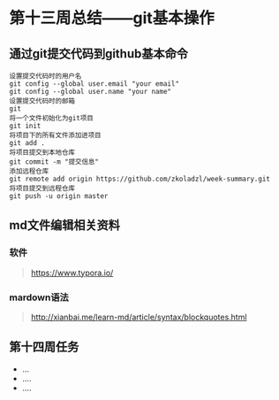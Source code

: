 # 第十三周总结——git基本操作

## 通过git提交代码到github基本命令

```shell
设置提交代码时的用户名
git config --global user.email "your email"
git config --global user.name "your name"
设置提交代码时的邮箱
git
将一个文件初始化为git项目
git init
将项目下的所有文件添加进项目
git add . 
将项目提交到本地仓库
git commit -m "提交信息"
添加远程仓库
git remote add origin https://github.com/zkoladzl/week-summary.git
将项目提交到远程仓库
git push -u origin master
```

## md文件编辑相关资料

### 软件

> https://www.typora.io/ 

### mardown语法

> http://xianbai.me/learn-md/article/syntax/blockquotes.html 

## 第十四周任务

- ...
- ....
- ....

